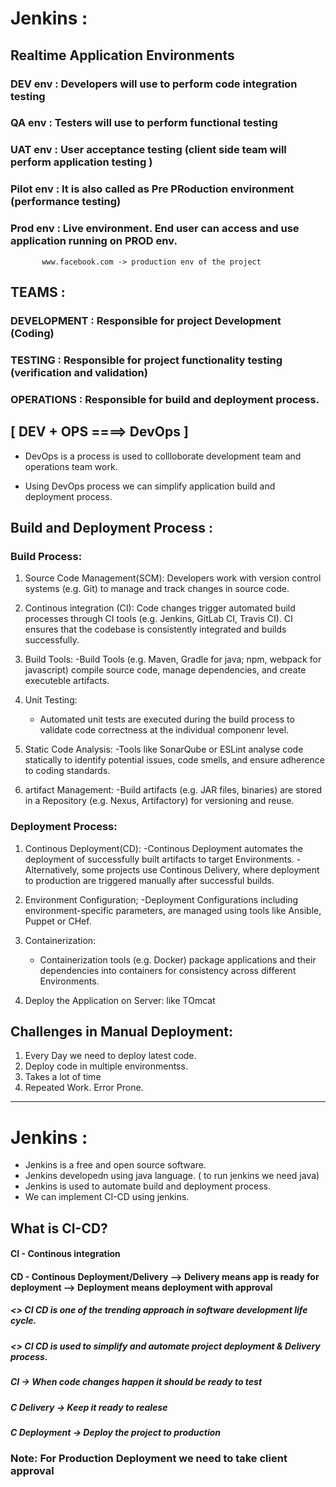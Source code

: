 # Jenkins : 

## Realtime Application Environments

 ### DEV env : Developers will use to perform code integration testing

 ### QA env : Testers will use to perform functional testing

 ### UAT env : User acceptance testing  (client side team will perform application testing )

 ### Pilot env : It is also called as Pre PRoduction environment (performance testing)

 ### Prod env : Live environment. End user can access and use application running on PROD env.

           www.facebook.com -> production env of the project

## TEAMS : 

 ### DEVELOPMENT : Responsible for project Development (Coding)

 ### TESTING : Responsible for project functionality testing (verification and validation)

 ### OPERATIONS : Responsible for build and deployment process.


## [ DEV + OPS ====> DevOps ]

 - DevOps is a process is used to collloborate development team and operations team work.
 
 - Using DevOps process we can simplify application build and deployment process.

## Build and Deployment Process :

### Build Process: 
  
  1. Source Code Management(SCM):
     Developers work with version control systems (e.g. Git) to manage and track changes in source code.
  
  2. Continous integration (CI):
     Code changes trigger automated build processes through CI tools (e.g. Jenkins, GitLab CI, Travis CI).
     CI ensures that the codebase is consistently integrated and builds successfully.
  
  3. Build Tools:
     -Build Tools (e.g. Maven, Gradle for java; npm, webpack for javascript) compile source code, manage dependencies,
      and create executeble artifacts.
  
  4. Unit Testing:
     - Automated unit tests are executed during the build process to validate code correctness at the individual componenr level.
  
  5. Static Code Analysis:
     -Tools like SonarQube or ESLint analyse code statically to identify potential issues, code smells, and ensure
      adherence to coding standards.
  
  6. artifact Management:
     -Build artifacts (e.g. JAR files, binaries) are stored in a Repository (e.g. Nexus, Artifactory) for versioning and reuse.

### Deployment Process:
  1. Continous Deployment(CD):
     -Continous Deployment automates the deployment of successfully built artifacts to target Environments.
     -Alternatively, some projects use Continous Delivery, where deployment to production are triggered manually after successful builds.
  
  2. Environment Configuration;
     -Deployment Configurations including environment-specific parameters, are managed using tools like Ansible, Puppet or CHef.
  
  3. Containerization:
     - Containerization tools (e.g. Docker) package applications and their dependencies into containers for consistency across different 
       Environments.
  
  4. Deploy the Application on Server: like TOmcat


## Challenges in Manual Deployment:
   
   1. Every Day we need to deploy latest code.
   2. Deploy code in multiple environmentss.
   3. Takes a lot of time
   4. Repeated Work.
   Error Prone.
-----------------------------------------------------------------------------------------

# Jenkins :

 - Jenkins is a free and open source software.
 - Jenkins developedn using java language. ( to run jenkins we need java)
 - Jenkins is used to automate build and deployment process.
 - We can implement CI-CD using jenkins.

## What is CI-CD?

#### CI - Continous integration
#### CD - Continous Deployment/Delivery --> Delivery means app is ready for deployment  --> Deployment means deployment with approval

##### <> CI CD is one of the trending approach in software development life cycle.
##### <> CI CD is used to simplify and automate project deployment & Delivery process.

##### CI -> When code changes happen it should be ready to test
##### C Delivery -> Keep it ready to realese
##### C Deployment -> Deploy the project to production

### Note: For Production Deployment we need to take client approval
